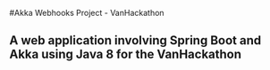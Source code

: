 #Akka Webhooks Project - VanHackathon
## A web application involving Spring Boot and Akka using Java 8 for the VanHackathon

